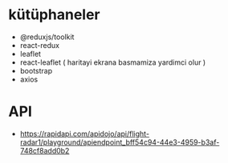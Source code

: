 # kütüphaneler

- @reduxjs/toolkit
- react-redux
- leaflet
- react-leaflet ( haritayi ekrana basmamiza yardimci olur )
- bootstrap
- axios

# API

- https://rapidapi.com/apidojo/api/flight-radar1/playground/apiendpoint_bff54c94-44e3-4959-b3af-748cf8add0b2
